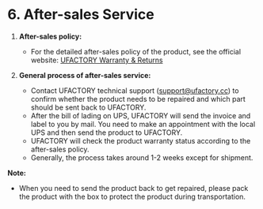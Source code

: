 # 6. After-sales Service

1. **After-sales policy:**
   - For the detailed after-sales policy of the product, see the official website: [UFACTORY Warranty & Returns](https://www.ufactory.cc/warranty-and-returns/)

2. **General process of after-sales service:**
   - Contact UFACTORY technical support (support@ufactory.cc) to confirm whether the product needs to be repaired and which part should be sent back to UFACTORY.
   - After the bill of lading on UPS, UFACTORY will send the invoice and label to you by mail. You need to make an appointment with the local UPS and then send the product to UFACTORY.
   - UFACTORY will check the product warranty status according to the after-sales policy.
   - Generally, the process takes around 1-2 weeks except for shipment.

**Note:**
- When you need to send the product back to get repaired, please pack the product with the box to protect the product during transportation.

